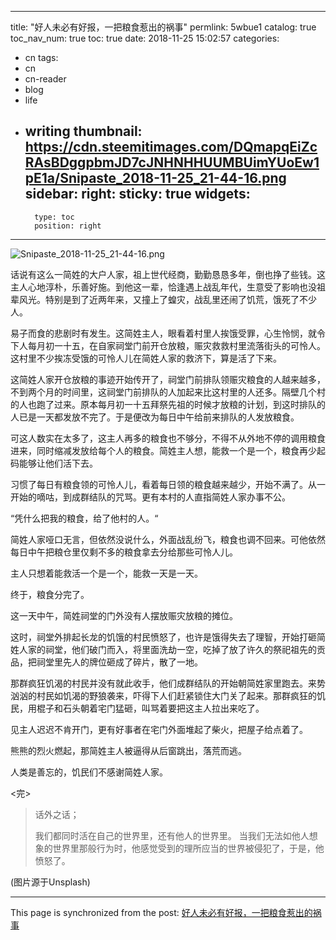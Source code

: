 
---
title: "好人未必有好报，一把粮食惹出的祸事"
permlink: 5wbue1
catalog: true
toc_nav_num: true
toc: true
date: 2018-11-25 15:02:57
categories:
- cn
tags:
- cn
- cn-reader
- blog
- life
- writing
thumbnail: https://cdn.steemitimages.com/DQmapqEiZcRAsBDggpbmJD7cJNHNHHUUMBUimYUoEw1pE1a/Snipaste_2018-11-25_21-44-16.png
sidebar:
    right:
        sticky: true
widgets:
    -
        type: toc
        position: right
---


![Snipaste_2018-11-25_21-44-16.png](https://cdn.steemitimages.com/DQmapqEiZcRAsBDggpbmJD7cJNHNHHUUMBUimYUoEw1pE1a/Snipaste_2018-11-25_21-44-16.png)

话说有这么一简姓的大户人家，祖上世代经商，勤勤恳恳多年，倒也挣了些钱。这主人心地淳朴，乐善好施。到他这一辈，恰逢遇上战乱年代，生意受了影响也没祖辈风光。特别是到了近两年来，又撞上了蝗灾，战乱里还闹了饥荒，饿死了不少人。

易子而食的悲剧时有发生。这简姓主人，眼看着村里人挨饿受罪，心生怜悯，就令下人每月初一十五，在自家祠堂门前开仓放粮，赈灾救救村里流落街头的可怜人。这村里不少挨冻受饿的可怜人儿在简姓人家的救济下，算是活了下来。

这简姓人家开仓放粮的事迹开始传开了，祠堂门前排队领赈灾粮食的人越来越多，不到两个月的时间里，这祠堂门前排队的人加起来比这村里的人还多。隔壁几个村的人也跑了过来。原本每月初一十五拜祭先祖的时候才放粮的计划，到这时排队的人已是一天都发放不完了。于是便改为每日中午给前来排队的人发放粮食。

可这人数实在太多了，这主人再多的粮食也不够分，不得不从外地不停的调用粮食进来，同时缩减发放给每个人的粮食。简姓主人想，能救一个是一个，粮食再少起码能够让他们活下去。

习惯了每日有粮食领的可怜人儿，看着每日领的粮食越来越少，开始不满了。从一开始的嘀咕，到成群结队的咒骂。更有本村的人直指简姓人家办事不公。

“凭什么把我的粮食，给了他村的人。“

简姓人家哑口无言，但依然没说什么，外面战乱纷飞，粮食也调不回来。可他依然每日中午把粮仓里仅剩不多的粮食拿去分给那些可怜人儿。

主人只想着能救活一个是一个，能救一天是一天。

终于，粮食分完了。

这一天中午，简姓祠堂的门外没有人摆放赈灾放粮的摊位。

这时，祠堂外排起长龙的饥饿的村民愤怒了，也许是饿得失去了理智，开始打砸简姓人家的祠堂，他们破门而入，将里面洗劫一空，吃掉了放了许久的祭祀祖先的贡品，把祠堂里先人的牌位砸成了碎片，散了一地。

那群疯狂饥渴的村民并没有就此收手，他们成群结队的开始朝简姓家里跑去。来势汹汹的村民如饥渴的野狼袭来，吓得下人们赶紧锁住大门关了起来。那群疯狂的饥民，用棍子和石头朝着宅门猛砸，叫骂着要把这主人拉出来吃了。

见主人迟迟不肯开门，更有好事者在宅门外面堆起了柴火，把屋子给点着了。

熊熊的烈火燃起，那简姓主人被逼得从后窗跳出，落荒而逃。

人类是善忘的，饥民们不感谢简姓人家。

<完>

>话外之话；
>
>我们都同时活在自己的世界里，还有他人的世界里。
>当我们无法如他人想象的世界里那般行为时，他感觉受到的理所应当的世界被侵犯了，于是，他愤怒了。

(图片源于Unsplash)

- - -

This page is synchronized from the post: [好人未必有好报，一把粮食惹出的祸事](https://steemit.com/@jianan/5wbue1)
